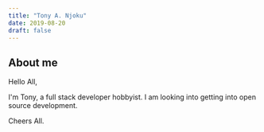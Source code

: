 ```yaml
---
title: "Tony A. Njoku"
date: 2019-08-20
draft: false
---
```


## About me
Hello All,

I'm Tony, a full stack developer hobbyist. I am looking into getting into open source development. 

Cheers All. 
